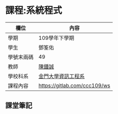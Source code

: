 # 課程:系統程式

欄位 | 內容
-----|--------
學期 | 109學年下學期
學生 | 鄧筌佑
學號末兩碼| 49
教師 | [陳鍾誠](https://www.nqu.edu.tw/educsie/index.php?act=blog&code=list&ids=4)
學校科系| [金門大學資訊工程系](https://www.nqu.edu.tw/edusie/index.php)
課程內容 | https://gitlab.com/ccc109/ws

## 課堂筆記
